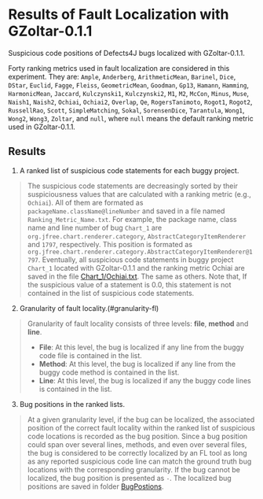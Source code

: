 # Results of Fault Localization with GZoltar-0.1.1
Suspicious code positions of Defects4J bugs localized with GZoltar-0.1.1.

Forty ranking metrics used in fault localization are considered in this experiment. They are: `Ample`, `Anderberg`, `ArithmeticMean`, `Barinel`, `Dice`, `DStar`, `Euclid`, `Fagge`, `Fleiss`, `GeometricMean`, `Goodman`, `Gp13`, `Hamann`, `Hamming`, `HarmonicMean`, `Jaccard`, `Kulczynski1`, `Kulczynski2`, `M1`, `M2`, `McCon`, `Minus`, `Muse`, `Naish1`, `Naish2`, `Ochiai`, `Ochiai2`, `Overlap`, `Qe`, `RogersTanimoto`, `Rogot1`, `Rogot2`, `RussellRao`, `Scott`, `SimpleMatching`, `Sokal`, `SorensenDice`, `Tarantula`, `Wong1`, `Wong2`, `Wong3`, `Zoltar`, and `null`, where `null` means the default ranking metric used in GZoltar-0.1.1.

Results 
-------
1. A ranked list of suspicious code statements for each buggy project.

> The suspicious code statements are decreasingly sorted by their suspiciousness values that are calculated with a ranking metric (e.g., `Ochiai`). 
All of them are formated as `packageName.className@lineNumber` and saved in a file named `Ranking_Metric_Name.txt`.
For example, the package name, class name and line number of bug `Chart_1` are `org.jfree.chart.renderer.category`, `AbstractCategoryItemRenderer` and `1797`, respectively. 
This position is formated as `org.jfree.chart.renderer.category.AbstractCategoryItemRenderer@1797`.
Eventually, all suspicious code statements in buggy project `Chart_1` located with GZoltar-0.1.1 and the ranking metric Ochiai are saved in the file [Chart_1/Ochiai.txt](https://github.com/flvsapr/FL-VS-APR/blob/master/FL/GZoltar-0.1.1/SuspiciousCodePositions/Chart_1/Ochiai.txt). The same as others. 
Note that, If the suspicious value of a statement is 0.0, this statement is not contained in the list of suspicious code statements. 

2. Granularity of fault locality.(#granularity-fl)

> Granularity of fault locality consists of three levels: **file**, **method** and **line**.
> - **File**: At this level,  the bug is localized if any line from the buggy code file is contained in the list.
> - **Method**: At this level, the bug is localized if any line from the buggy code method is contained in the list. 
> - **Line**: At this level, the bug is localized if any the buggy code lines is contained in the list.

3. Bug positions in the ranked lists.

> At a given granularity level, if the bug can be localized, the associated position of the correct fault locality within the ranked list of suspicious code locations is recorded as the bug position.
Since a bug position could span over several lines, methods, and even over several files, the bug is considered to be correctly localized by an FL tool as long as any reported suspicious code line can match the ground truth bug locations with the corresponding granularity.
If the bug cannot be localized, the bug position is presented as `-`.
The localized bug positions are saved in folder [BugPostions](https://github.com/flvsapr/FL-VS-APR/tree/master/FL/GZoltar-0.1.1/BugPositions).
